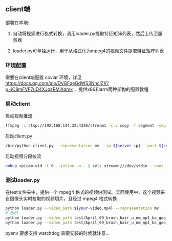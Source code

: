## client端

部署在本地:

1. 自动将视频进行格式转换，调用loader.py提取特征矩阵列表，然后上传至服务器

2. loader.py可单独运行，用于从格式化为mpeg4的视频文件提取特征矩阵列表

### 环境配置

需要在client端配置 coviar 环境，详见 https://docs.qq.com/aio/DVGFqeGdWS3NhclZK?p=iC8mFVF7uD4XJqzRMiXdmx ，提供x86和arm两种架构的配置教程

### 启动client

启动视频推流

```bash
ffmpeg -i rtsp://192.168.134.32:4336/stream1 -c:v copy -f segment -segment_time 10 -reset_timestamps 1 "video/output_%03d.264"
```

启动client.py

```bash
/bin/python client.py --representation mv --ip ${server-ip} --port ${server-port}
```

启动视频分段拉流
```bash
nohup rpicam-vid -t 0 --inline -o - | cvlc stream:///dev/stdin --sout '#rtp{sdp=rtsp://:4336/stream1}' :demux=h264 2>&1 &
```


### 测试loader.py
在test文件夹中，提供一个 mpeg4 格式的视频供测试。实际使用中，这个视频来自摄像头实时拉取的视频切片，且经过 mpeg4 格式转换


```bash
python loader.py --video_path ${your-video.mp4} --representation mv
# 例如
python loader.py --video_path test/April_09_brush_hair_u_nm_np1_ba_goo_0.mp4 --representation mv --store_file frames_mv.bin
python loader.py --video_path test/April_09_brush_hair_u_nm_np1_ba_goo_0.mp4 --representation residual --store_file frames_res.bin
```

pyenv 要想支持 watchdog 需要安装的时候就注意...